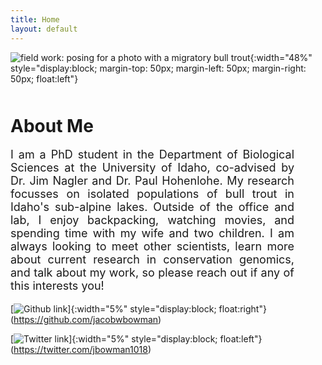 ```yaml
---
title: Home
layout: default
---
```


![field work: posing for a photo with a migratory bull trout](https://jacobwbowman.github.io/website/assets/images/bulltroutselfie.JPG){:width="48%" style="display:block; margin-top: 50px; margin-left: 50px; margin-right: 50px; float:left"}


<h1 style="margin-top: 50px">
About Me
</h1>

<p style="margin-right: 50px; text-align: justify; text-justify: inter-word; font-size: 18px">
  I am a PhD student in the Department of Biological Sciences at the University of Idaho, co-advised by Dr. Jim Nagler and Dr. Paul Hohenlohe. My research focusses on isolated populations of bull trout in Idaho's sub-alpine lakes. Outside of the office and lab, I enjoy backpacking, watching movies, and spending time with my wife and two children. I am always looking to meet other scientists, learn more about current research in conservation genomics, and talk about my work, so please reach out if any of this interests you!
</p>

[![Github link](https://jacobwbowman.github.io/website/assets/images/github-logo.png)]{:width="5%" style="display:block; float:right"}(https://github.com/jacobwbowman)

[![Twitter link](https://jacobwbowman.github.io/website/assets/images/sl_z_072523_61700_01.jpg)]{:width="5%" style="display:block; float:left"}(https://twitter.com/jbowman1018)
